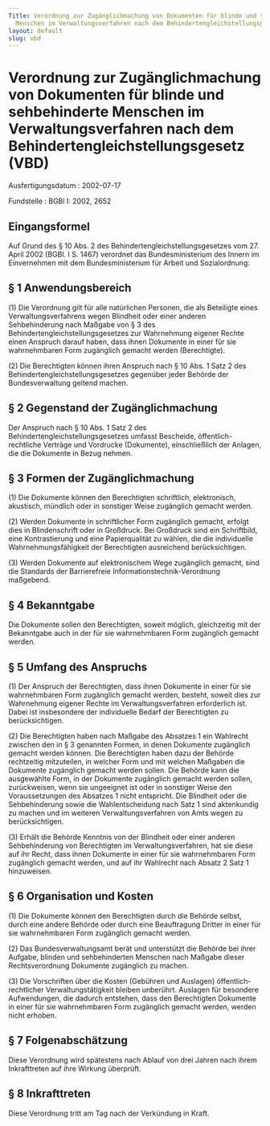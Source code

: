```yaml
---
Title: Verordnung zur Zugänglichmachung von Dokumenten für blinde und sehbehinderte
  Menschen im Verwaltungsverfahren nach dem Behindertengleichstellungsgesetz
layout: default
slug: vbd
---
```


# Verordnung zur Zugänglichmachung von Dokumenten für blinde und sehbehinderte Menschen im Verwaltungsverfahren nach dem Behindertengleichstellungsgesetz (VBD)

Ausfertigungsdatum
:   2002-07-17

Fundstelle
:   BGBl I: 2002, 2652



## Eingangsformel

Auf Grund des § 10 Abs. 2 des Behindertengleichstellungsgesetzes vom
27\. April 2002 (BGBl. I S. 1467) verordnet das Bundesministerium des
Innern im Einvernehmen mit dem Bundesministerium für Arbeit und
Sozialordnung:


## § 1 Anwendungsbereich

(1) Die Verordnung gilt für alle natürlichen Personen, die als
Beteiligte eines Verwaltungsverfahrens wegen Blindheit oder einer
anderen Sehbehinderung nach Maßgabe von § 3 des
Behindertengleichstellungsgesetzes zur Wahrnehmung eigener Rechte
einen Anspruch darauf haben, dass ihnen Dokumente in einer für sie
wahrnehmbaren Form zugänglich gemacht werden (Berechtigte).

(2) Die Berechtigten können ihren Anspruch nach § 10 Abs. 1 Satz 2 des
Behindertengleichstellungsgesetzes gegenüber jeder Behörde der
Bundesverwaltung geltend machen.


## § 2 Gegenstand der Zugänglichmachung

Der Anspruch nach § 10 Abs. 1 Satz 2 des
Behindertengleichstellungsgesetzes umfasst Bescheide, öffentlich-
rechtliche Verträge und Vordrucke (Dokumente), einschließlich der
Anlagen, die die Dokumente in Bezug nehmen.


## § 3 Formen der Zugänglichmachung

(1) Die Dokumente können den Berechtigten schriftlich, elektronisch,
akustisch, mündlich oder in sonstiger Weise zugänglich gemacht werden.

(2) Werden Dokumente in schriftlicher Form zugänglich gemacht, erfolgt
dies in Blindenschrift oder in Großdruck. Bei Großdruck sind ein
Schriftbild, eine Kontrastierung und eine Papierqualität zu wählen,
die die individuelle Wahrnehmungsfähigkeit der Berechtigten
ausreichend berücksichtigen.

(3) Werden Dokumente auf elektronischem Wege zugänglich gemacht, sind
die Standards der Barrierefreie Informationstechnik-Verordnung
maßgebend.


## § 4 Bekanntgabe

Die Dokumente sollen den Berechtigten, soweit möglich, gleichzeitig
mit der Bekanntgabe auch in der für sie wahrnehmbaren Form zugänglich
gemacht werden.


## § 5 Umfang des Anspruchs

(1) Der Anspruch der Berechtigten, dass ihnen Dokumente in einer für
sie wahrnehmbaren Form zugänglich gemacht werden, besteht, soweit dies
zur Wahrnehmung eigener Rechte im Verwaltungsverfahren erforderlich
ist. Dabei ist insbesondere der individuelle Bedarf der Berechtigten
zu berücksichtigen.

(2) Die Berechtigten haben nach Maßgabe des Absatzes 1 ein Wahlrecht
zwischen den in § 3 genannten Formen, in denen Dokumente zugänglich
gemacht werden können. Die Berechtigten haben dazu der Behörde
rechtzeitig mitzuteilen, in welcher Form und mit welchen Maßgaben die
Dokumente zugänglich gemacht werden sollen. Die Behörde kann die
ausgewählte Form, in der Dokumente zugänglich gemacht werden sollen,
zurückweisen, wenn sie ungeeignet ist oder in sonstiger Weise den
Voraussetzungen des Absatzes 1 nicht entspricht. Die Blindheit oder
die Sehbehinderung sowie die Wahlentscheidung nach Satz 1 sind
aktenkundig zu machen und im weiteren Verwaltungsverfahren von Amts
wegen zu berücksichtigen.

(3) Erhält die Behörde Kenntnis von der Blindheit oder einer anderen
Sehbehinderung von Berechtigten im Verwaltungsverfahren, hat sie diese
auf ihr Recht, dass ihnen Dokumente in einer für sie wahrnehmbaren
Form zugänglich gemacht werden, und auf ihr Wahlrecht nach Absatz 2
Satz 1 hinzuweisen.


## § 6 Organisation und Kosten

(1) Die Dokumente können den Berechtigten durch die Behörde selbst,
durch eine andere Behörde oder durch eine Beauftragung Dritter in
einer für sie wahrnehmbaren Form zugänglich gemacht werden.

(2) Das Bundesverwaltungsamt berät und unterstützt die Behörde bei
ihrer Aufgabe, blinden und sehbehinderten Menschen nach Maßgabe dieser
Rechtsverordnung Dokumente zugänglich zu machen.

(3) Die Vorschriften über die Kosten (Gebühren und Auslagen)
öffentlich-rechtlicher Verwaltungstätigkeit bleiben unberührt.
Auslagen für besondere Aufwendungen, die dadurch entstehen, dass den
Berechtigten Dokumente in einer für sie wahrnehmbaren Form zugänglich
gemacht werden, werden nicht erhoben.


## § 7 Folgenabschätzung

Diese Verordnung wird spätestens nach Ablauf von drei Jahren nach
ihrem Inkrafttreten auf ihre Wirkung überprüft.


## § 8 Inkrafttreten

Diese Verordnung tritt am Tag nach der Verkündung in Kraft.

